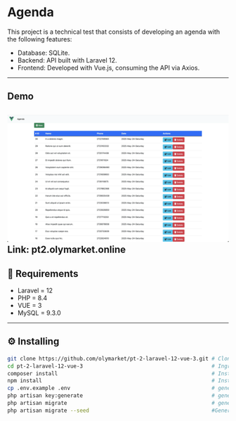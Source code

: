 # Agenda

This project is a technical test that consists of developing an agenda with the following features:
- Database: SQLite.
- Backend: API built with Laravel 12.
- Frontend: Developed with Vue.js, consuming the API via Axios.

---

## Demo

![Portfolio Demo](./public/img/demo.webp "Desktop Demo")
Link: pt2.olymarket.online
---

## 🔧 Requirements

- Laravel = 12
- PHP   = 8.4
- VUE   = 3
- MySQL = 9.3.0

---

## ⚙️ Installing

```bash
git clone https://github.com/olymarket/pt-2-laravel-12-vue-3.git # Clona el repositorio
cd pt-2-laravel-12-vue-3                                         # Ingresa dentro del repositirio
composer install                                                 # Instala composer
npm install                                                      # Instala node
cp .env.example .env                                             # genera el archivo .env
php artisan key:generate                                         # genera la clave secreta
php artisan migrate                                              # genera la migracion de tablas
php artisan migrate --seed                                       #Genera los datos falsos